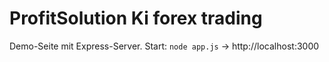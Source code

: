 ProfitSolution
Ki forex trading
===================================
Demo-Seite mit Express-Server.
Start: `node app.js` → http://localhost:3000
